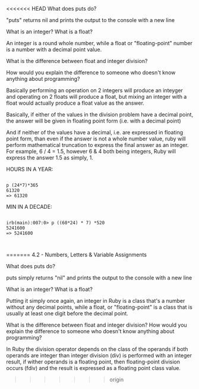 <<<<<<< HEAD
What does puts do?

"puts" returns nil and prints the output to the console with a new line

What is an integer? What is a float?

An integer is a round whole number, while a float or "floating-point" number is a number with a decimal point value.

What is the difference between float and integer division? 

How would you explain the difference to someone who doesn't know anything about programming?

Basically performing an operation on 2 integers will produce an inteyger and operating on 2 floats will produce a float, but mixing an integer with a float would actually produce a float value as the answer.

Basically, if either of the values in the division problem have a decimal point, the answer will be given in floating point form (i.e. with a decimal point)

And if neither of the values have a decimal, i.e. are expressed in floating point form, than even if the answer is not a whole number value, ruby will perform mathematical truncation to express the final answer as an integer. For example, 6 / 4 = 1.5, however 6 & 4 both being integers, Ruby will express the answer 1.5 as simply, 1.

HOURS IN A YEAR:

```

p (24*7)*365
61320
=> 61320

```

MIN IN A DECADE:

```

irb(main):007:0> p ((60*24) * 7) *520
5241600
=> 5241600



```
=======
4.2 - Numbers, Letters & Variable Assignments

What does puts do?

puts simply returns "nil" and prints the output to the console with a new line


What is an integer? What is a float?

Putting it simply once again, an integer in Ruby is a class that's a number without any decimal points, while a float, or "floating-point" is a class that is usually at least one digit before the decimal point.

What is the difference between float and integer division? How would you explain the difference to someone who doesn't know anything about programming?

In Ruby the division operator depends on the class of the operands if both operands are integer than integer division (div) is performed with an integer result, if wither operands is a floating point, then floating-point division occurs (fdiv) and the result is expressed as a floating point class value.
>>>>>>> origin
